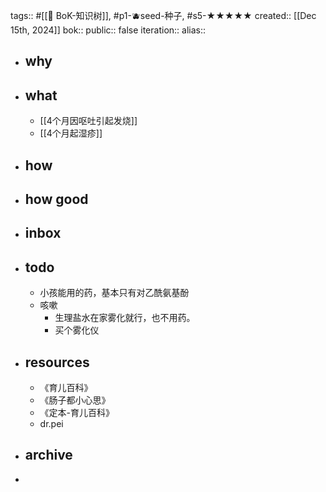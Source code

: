 tags:: #[[🌲 BoK-知识树]], #p1-🫐seed-种子, #s5-★★★★★ 
created:: [[Dec 15th, 2024]] 
bok::
public:: false
iteration::
alias::

- ## why
- ## what
	- [[4个月因呕吐引起发烧]]
	- [[4个月起湿疹]]
- ## how
- ## how good
- ## inbox
- ## todo
	- 小孩能用的药，基本只有对乙酰氨基酚
	- 咳嗽
		- 生理盐水在家雾化就行，也不用药。
		- 买个雾化仪
- ## resources
	- 《育儿百科》
	- 《肠子都小心思》
	- 《定本-育儿百科》
	- dr.pei
- ## archive
-